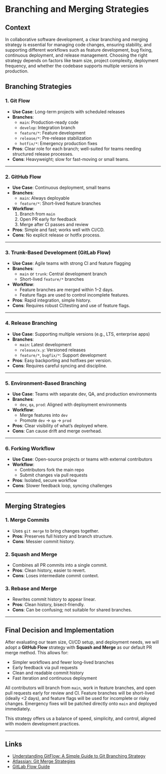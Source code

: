 # Branching and Merging Strategies

## Context
In collaborative software development, a clear branching and merging strategy is essential for managing code changes, ensuring stability, and supporting different workflows such as feature development, bug fixing, continuous deployment, and release management. Choosing the right strategy depends on factors like team size, project complexity, deployment frequency, and whether the codebase supports multiple versions in production.

## Branching Strategies
### 1. Git Flow

- **Use Case**: Long-term projects with scheduled releases
- **Branches**:
  - `main`: Production-ready code
  - `develop`: Integration branch
  - `feature/*`: Feature development
  - `release/*`: Pre-release stabilization
  - `hotfix/*`: Emergency production fixes
- **Pros**: Clear role for each branch; well-suited for teams needing structured release processes.
- **Cons**: Heavyweight; slow for fast-moving or small teams.
---
### 2. GitHub Flow

- **Use Case**: Continuous deployment, small teams
- **Branches**:
  - `main`: Always deployable
  - `feature/*`: Short-lived feature branches
- **Workflow**:
  1. Branch from `main`
  2. Open PR early for feedback
  3. Merge after CI passes and review
- **Pros**: Simple and fast; works well with CI/CD.
- **Cons**: No explicit release or hotfix process.

---

### 3. Trunk-Based Development (GitLab Flow)

- **Use Case**: Agile teams with strong CI and feature flagging
- **Branches**:
  - `main` or `trunk`: Central development branch
  - Short-lived `feature/*` branches
- **Workflow**:
  - Feature branches are merged within 1–2 days.
  - Feature flags are used to control incomplete features.
- **Pros**: Rapid integration, simple history.
- **Cons**: Requires robust CI/testing and use of feature flags.

---

### 4. Release Branching

- **Use Case**: Supporting multiple versions (e.g., LTS, enterprise apps)
- **Branches**:
  - `main`: Latest development
  - `release/x.y`: Versioned releases
  - `feature/*`, `bugfix/*`: Support development
- **Pros**: Easy backporting and hotfixes per version.
- **Cons**: Requires careful syncing and discipline.

---

### 5. Environment-Based Branching

- **Use Case**: Teams with separate dev, QA, and production environments
- **Branches**:
  - `dev`, `qa`, `prod`: Aligned with deployment environments
- **Workflow**:
  - Merge features into `dev`
  - Promote `dev` → `qa` → `prod`
- **Pros**: Clear visibility of what’s deployed where.
- **Cons**: Can cause drift and merge overhead.

---

### 6. Forking Workflow

- **Use Case**: Open-source projects or teams with external contributors
- **Workflow**:
  - Contributors fork the main repo
  - Submit changes via pull requests
- **Pros**: Isolated, secure workflow
- **Cons**: Slower feedback loop, syncing challenges

---

## Merging Strategies

### 1. Merge Commits
- Uses `git merge` to bring changes together.
- **Pros**: Preserves full history and branch structure.
- **Cons**: Messier commit history.

### 2. Squash and Merge
- Combines all PR commits into a single commit.
- **Pros**: Clean history, easier to revert.
- **Cons**: Loses intermediate commit context.

### 3. Rebase and Merge
- Rewrites commit history to appear linear.
- **Pros**: Clean history, bisect-friendly.
- **Cons**: Can be confusing; not suitable for shared branches.

---

## Final Decision and Implementation

After evaluating our team size, CI/CD setup, and deployment needs, we will adopt a **GitHub Flow** strategy with **Squash and Merge** as our default PR merge method. This allows for:

- Simpler workflows and fewer long-lived branches
- Early feedback via pull requests
- Clean and readable commit history
- Fast iteration and continuous deployment

All contributors will branch from `main`, work in feature branches, and open pull requests early for review and CI. Feature branches will be short-lived (ideally <2 days), and feature flags will be used for incomplete or risky changes. Emergency fixes will be patched directly onto `main` and deployed immediately.

This strategy offers us a balance of speed, simplicity, and control, aligned with modern development practices.

---

## Links

- [Understanding GitFlow: A Simple Guide to Git Branching Strategy](https://medium.com/novai-devops-101/understanding-gitflow-a-simple-guide-to-git-branching-strategy-4f079c12edb9)
- [Atlassian: Git Merge Strategies](https://www.atlassian.com/git/tutorials/merging-vs-rebasing)
- [GitLab Flow Guide](https://docs.gitlab.com/ee/topics/gitlab_flow.html)
